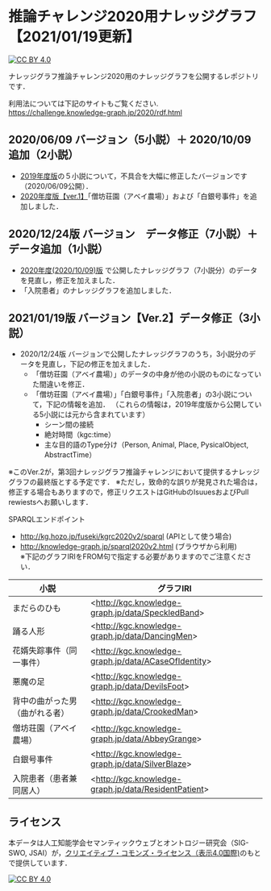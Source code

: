 # 推論チャレンジ2020用ナレッジグラフ【2021/01/19更新】 

[![CC BY 4.0][cc-by-shield]][cc-by]

ナレッジグラフ推論チャレンジ2020用のナレッジグラフを公開するレポジトリです．  

利用法については下記のサイトもご覧ください.  
https://challenge.knowledge-graph.jp/2020/rdf.html

## 2020/06/09 バージョン（5小説）＋ 2020/10/09 追加（2小説）  
- [2019年度版](https://github.com/KnowledgeGraphJapan/Challenge/tree/master/rdf/2019)の５小説について，不具合を大幅に修正したバージョンです（2020/06/09公開）．  
- [2020年度版【ver.1】](https://github.com/KnowledgeGraphJapan/KGRC-RDF/tree/master/2020)「僧坊荘園（アベイ農場）」および「白銀号事件」を追加しました．  

## 2020/12/24版 バージョン　データ修正（7小説）＋ データ追加（1小説）  
- [2020年度(2020/10/09)版](https://github.com/KnowledgeGraphJapan/KGRC-RDF/tree/master/2020) で公開したナレッジグラフ（7小説分）のデータを見直し，修正を加えました．  
- 「入院患者」のナレッジグラフを追加しました．  

## 2021/01/19版 バージョン【Ver.2】データ修正（3小説）  
- 2020/12/24版 バージョンで公開したナレッジグラフのうち，3小説分のデータを見直し，下記の修正を加えました．  
  - 「僧坊荘園（アベイ農場）」のデータの中身が他の小説のものになっていた間違いを修正．
  - 「僧坊荘園（アベイ農場）」「白銀号事件」「入院患者」の3小説について，下記の情報を追加．
    （これらの情報は，2019年度版から公開している5小説には元から含まれています）
    - シーン間の接続
    - 絶対時間（kgc:time）
    - 主な目的語のType分け（Person, Animal, Place, PysicalObject, AbstractTime）  
   
※このVer.2が，第3回ナレッジグラフ推論チャレンジにおいて提供するナレッジグラフの最終版とする予定です． 
※ただし，致命的な誤りが発見された場合は，修正する場合もありますので，修正リクエストはGitHubのIsuuesおよびPull rewiestsへお願いします．
  
SPARQLエンドポイント
- http://kg.hozo.jp/fuseki/kgrc2020v2/sparql (APIとして使う場合)
- http://knowledge-graph.jp/sparql2020v2.html (ブラウザから利用)  
※下記のグラフIRIをFROM句で指定する必要がありますのでご注意ください．
  
|小説|グラフIRI|
----|----
|まだらのひも|&lt;http://kgc.knowledge-graph.jp/data/SpeckledBand&gt;|
|踊る人形|&lt;http://kgc.knowledge-graph.jp/data/DancingMen&gt;|
|花婿失踪事件（同一事件）|&lt;http://kgc.knowledge-graph.jp/data/ACaseOfIdentity&gt;|
|悪魔の足|&lt;http://kgc.knowledge-graph.jp/data/DevilsFoot&gt;|
|背中の曲がった男（曲がれる者）|&lt;http://kgc.knowledge-graph.jp/data/CrookedMan&gt;|
|僧坊荘園（アベイ農場）|&lt;http://kgc.knowledge-graph.jp/data/AbbeyGrange&gt;|
|白銀号事件|&lt;http://kgc.knowledge-graph.jp/data/SilverBlaze&gt;|
|入院患者（患者兼同居人）|&lt;http://kgc.knowledge-graph.jp/data/ResidentPatient&gt;|



## ライセンス
本データは人工知能学会セマンティックウェブとオントロジー研究会（SIG-SWO, JSAI）が，[クリエイティブ・コモンズ・ライセンス（表示4.0国際)](https://creativecommons.org/licenses/by/4.0/)のもとで提供しています．

[![CC BY 4.0][cc-by-image]][cc-by]

[cc-by]: http://creativecommons.org/licenses/by/4.0/
[cc-by-image]: https://i.creativecommons.org/l/by/4.0/88x31.png
[cc-by-shield]: https://img.shields.io/badge/License-CC%20BY%204.0-lightgrey.svg
